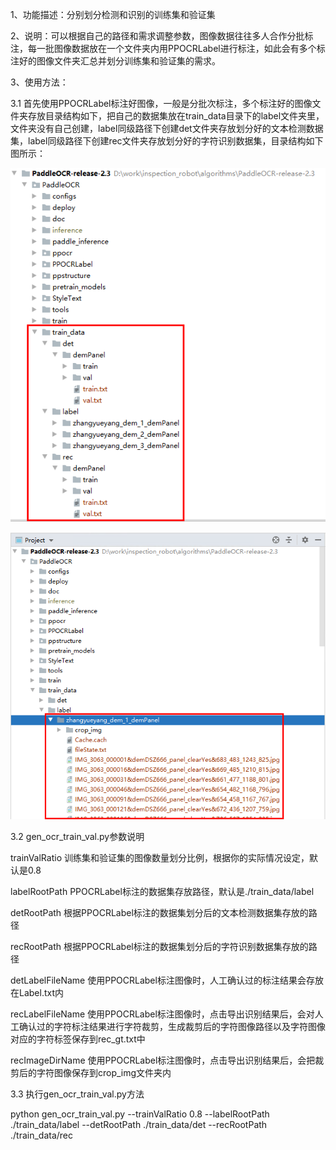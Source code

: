 1、功能描述：分别划分检测和识别的训练集和验证集

2、说明：可以根据自己的路径和需求调整参数，图像数据往往多人合作分批标注，每一批图像数据放在一个文件夹内用PPOCRLabel进行标注，如此会有多个标注好的图像文件夹汇总并划分训练集和验证集的需求。

3、使用方法：

3.1 首先使用PPOCRLabel标注好图像，一般是分批次标注，多个标注好的图像文件夹存放目录结构如下，把自己的数据集放在train_data目录下的label文件夹里，文件夹没有自己创建，label同级路径下创建det文件夹存放划分好的文本检测数据集，label同级路径下创建rec文件夹存放划分好的字符识别数据集，目录结构如下图所示：

![image-20211008140656452](image-20211008140656452.png)

![image-20211008140833352](image-20211008140833352.png)

3.2  gen_ocr_train_val.py参数说明

trainValRatio 训练集和验证集的图像数量划分比例，根据你的实际情况设定，默认是0.8

labelRootPath PPOCRLabel标注的数据集存放路径，默认是./train_data/label

detRootPath 根据PPOCRLabel标注的数据集划分后的文本检测数据集存放的路径 

recRootPath 根据PPOCRLabel标注的数据集划分后的字符识别数据集存放的路径 

detLabelFileName 使用PPOCRLabel标注图像时，人工确认过的标注结果会存放在Label.txt内

recLabelFileName 使用PPOCRLabel标注图像时，点击导出识别结果后，会对人工确认过的字符标注结果进行字符裁剪，生成裁剪后的字符图像路径以及字符图像对应的字符标签保存到rec_gt.txt中

recImageDirName 使用PPOCRLabel标注图像时，点击导出识别结果后，会把裁剪后的字符图像保存到crop_img文件夹内

3.3 执行gen_ocr_train_val.py方法

python gen_ocr_train_val.py --trainValRatio 0.8 --labelRootPath ./train_data/label --detRootPath ./train_data/det --recRootPath ./train_data/rec